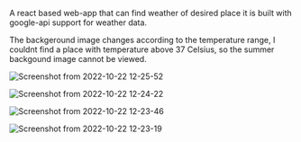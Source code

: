 A react based web-app that can find weather of desired place it is built with google-api support for weather data.

The backgeround image changes according to the temperature range, I couldnt find a place with temperature above 37 Celsius, so the summer backgound image cannot be viewed.

![Screenshot from 2022-10-22 12-25-52](https://user-images.githubusercontent.com/93082071/197325499-3fc7172e-912a-48c2-93df-f93791af1d8b.png)

![Screenshot from 2022-10-22 12-24-22](https://user-images.githubusercontent.com/93082071/197325537-35feb94e-5d8c-43d2-a1a5-33adbe6c0007.png)

![Screenshot from 2022-10-22 12-23-46](https://user-images.githubusercontent.com/93082071/197325548-9a3595bc-e022-4392-bc75-f4d80962302c.png)

![Screenshot from 2022-10-22 12-23-19](https://user-images.githubusercontent.com/93082071/197325582-ab8f3825-591d-40fb-8a38-91ca2bf528db.png)


